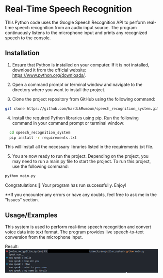 
# Real-Time Speech Recognition
This Python code uses the Google Speech Recognition API to perform real-time speech recognition from an audio input source. The program continuously listens to the microphone input and prints any recognized speech to the console.


## Installation

1. Ensure that Python is installed on your computer. If it is not installed, download it from the official website: https://www.python.org/downloads/.

2. Open a command prompt or terminal window and navigate to the directory where you want to install the project.

3. Clone the project repository from GitHub using the following command:
```bash
git clone https://github.com/hardikRumbum/speech_recognition_system.git
```
4. Install the required Python libraries using pip. Run the following command in your command prompt or terminal window:

```bash
  cd speech_recognition_system
  pip install -r requirements.txt
```
  This will install all the necessary libraries listed in the requirements.txt file.

5. You are now ready to run the project. Depending on the project, you may need to run a main.py file to start the project. To run this project, use the following command:

```bash
python main.py
```

Congratulations 🎉 Your program has run successfully. Enjoy!

**If you encounter any errors or have any doubts, feel free to ask me in the "Issues" section.


    
## Usage/Examples

This system is used to perform real-time speech recognition and convert voice data into text format. The program provides live speech-to-text conversion from the microphone input.

Result:
![Resul Screenshot](result.png)